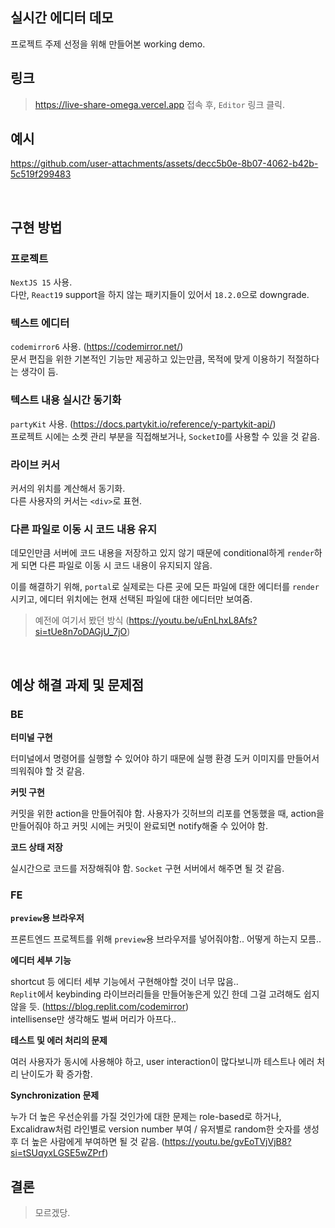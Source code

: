 ## 실시간 에디터 데모

프로젝트 주제 선정을 위해 만들어본 working demo.

## 링크

> https://live-share-omega.vercel.app 접속 후, `Editor` 링크 클릭.

## 예시

https://github.com/user-attachments/assets/decc5b0e-8b07-4062-b42b-5c519f299483

<br>

## 구현 방법

### 프로젝트
`NextJS 15` 사용. <br>
다만, `React19` support을 하지 않는 패키지들이 있어서 `18.2.0`으로 downgrade.

### 텍스트 에디터
`codemirror6` 사용. (https://codemirror.net/) <br>
문서 편집을 위한 기본적인 기능만 제공하고 있는만큼, 목적에 맞게 이용하기 적절하다는 생각이 듬.

### 텍스트 내용 실시간 동기화
`partyKit` 사용. (https://docs.partykit.io/reference/y-partykit-api/) <br>
프로젝트 시에는 소켓 관리 부분을 직접해보거나, `SocketIO`를 사용할 수 있을 것 같음.

### 라이브 커서
커서의 위치를 계산해서 동기화. <br>
다른 사용자의 커서는 `<div>`로 표현.

### 다른 파일로 이동 시 코드 내용 유지
데모인만큼 서버에 코드 내용을 저장하고 있지 않기 때문에 conditional하게 `render`하게 되면 
다른 파일로 이동 시 코드 내용이 유지되지 않음. 

이를 해결하기 위해, `portal`로 실제로는 다른 곳에 모든 파일에 대한 에디터를 `render` 시키고, 
에디터 위치에는 현재 선택된 파일에 대한 에디터만 보여줌. 
> 예전에 여기서 봤던 방식 (https://youtu.be/uEnLhxL8Afs?si=tUe8n7oDAGjU_7jO)

<br>

## 예상 해결 과제 및 문제점
### BE

**터미널 구현**

터미널에서 명령어를 실행할 수 있어야 하기 때문에 실행 환경 도커 이미지를 만들어서 띄워줘야 할 것 같음. 

**커밋 구현**

커밋을 위한 action을 만들어줘야 함. 
사용자가 깃허브의 리포를 연동했을 때, action을 만들어줘야 하고 커밋 시에는 커밋이 완료되면 notify해줄 수 있어야 함.

**코드 상태 저장**

실시간으로 코드를 저장해줘야 함. `Socket` 구현 서버에서 해주면 될 것 같음. 

### FE

**`preview`용 브라우저**

프론트엔드 프로젝트를 위해 `preview`용 브라우저를 넣어줘야함.. 어떻게 하는지 모름..

**에디터 세부 기능**

shortcut 등 에디터 세부 기능에서 구현해야할 것이 너무 많음.. <br>
`Replit`에서 keybinding 라이브러리들을 만들어놓은게 있긴 한데 그걸 고려해도 쉽지 않을 듯. (https://blog.replit.com/codemirror) <br>
intellisense만 생각해도 벌써 머리가 아프다..

**테스트 및 에러 처리의 문제**

여러 사용자가 동시에 사용해야 하고, user interaction이 많다보니까 테스트나 에러 처리 난이도가 확 증가함.

**Synchronization 문제**

누가 더 높은 우선순위를 가질 것인가에 대한 문제는 role-based로 하거나,
Excalidraw처럼 라인별로 version number 부여 / 유저별로 random한 숫자를 생성 후 더 높은 사람에게 부여하면 될 것 같음. (https://youtu.be/gvEoTVjVjB8?si=tSUqyxLGSE5wZPrf)

## 결론

> 모르겠당.
